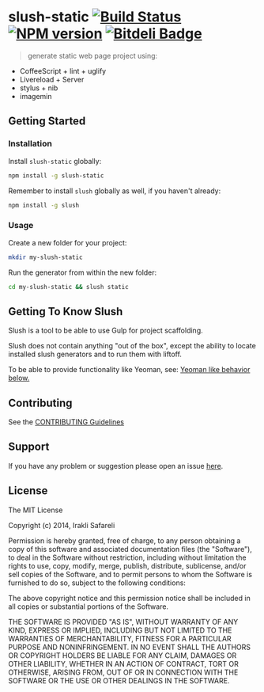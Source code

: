 # slush-static [![Build Status](https://secure.travis-ci.org/Safareli/slush-static.png?branch=master)](https://travis-ci.org/Safareli/slush-static) [![NPM version](https://badge-me.herokuapp.com/api/npm/slush-static.png)](http://badges.enytc.com/for/npm/slush-static) [![Bitdeli Badge](https://d2weczhvl823v0.cloudfront.net/Safareli/slush-static/trend.png)](https://bitdeli.com/free "Bitdeli Badge")

> generate static web page project using:
 - CoffeeScript + lint + uglify
 - Livereload + Server
 - stylus + nib
 - imagemin

## Getting Started
 

 

### Installation

Install `slush-static` globally:

```bash
npm install -g slush-static
```

Remember to install `slush` globally as well, if you haven't already:

```bash
npm install -g slush
```

### Usage

Create a new folder for your project:

```bash
mkdir my-slush-static
```

Run the generator from within the new folder:

```bash
cd my-slush-static && slush static
```

## Getting To Know Slush

Slush is a tool to be able to use Gulp for project scaffolding.

Slush does not contain anything "out of the box", except the ability to locate installed slush generators and to run them with liftoff.

To be able to provide functionality like Yeoman, see: [Yeoman like behavior below.](https://github.com/klei/slush#yeoman-like-behavior)

## Contributing

See the [CONTRIBUTING Guidelines](https://github.com/Safareli/slush-static/blob/master/CONTRIBUTING.md)

## Support
If you have any problem or suggestion please open an issue [here](https://github.com/Safareli/slush-static/issues).

## License 

The MIT License

Copyright (c) 2014, Irakli Safareli

Permission is hereby granted, free of charge, to any person
obtaining a copy of this software and associated documentation
files (the "Software"), to deal in the Software without
restriction, including without limitation the rights to use,
copy, modify, merge, publish, distribute, sublicense, and/or sell
copies of the Software, and to permit persons to whom the
Software is furnished to do so, subject to the following
conditions:

The above copyright notice and this permission notice shall be
included in all copies or substantial portions of the Software.

THE SOFTWARE IS PROVIDED "AS IS", WITHOUT WARRANTY OF ANY KIND,
EXPRESS OR IMPLIED, INCLUDING BUT NOT LIMITED TO THE WARRANTIES
OF MERCHANTABILITY, FITNESS FOR A PARTICULAR PURPOSE AND
NONINFRINGEMENT. IN NO EVENT SHALL THE AUTHORS OR COPYRIGHT
HOLDERS BE LIABLE FOR ANY CLAIM, DAMAGES OR OTHER LIABILITY,
WHETHER IN AN ACTION OF CONTRACT, TORT OR OTHERWISE, ARISING
FROM, OUT OF OR IN CONNECTION WITH THE SOFTWARE OR THE USE OR
OTHER DEALINGS IN THE SOFTWARE.

